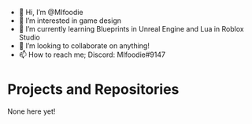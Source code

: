 - 👋 Hi, I’m @MIfoodie
- 👀 I’m interested in game design
- 🌱 I’m currently learning Blueprints in Unreal Engine and Lua in Roblox Studio
- 💞️ I’m looking to collaborate on anything!
- 📫 How to reach me; Discord: MIfoodie#9147 


 # Projects and Repositories
 
 None here yet!

